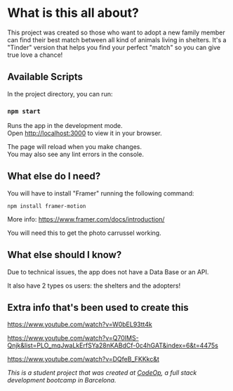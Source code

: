 # What is this all about?

This project was created so those who want to adopt a new family member can find their best match between all kind of animals living in shelters. 
It's a "Tinder" version that helps you find your perfect "match" so you can give true love a chance!

## Available Scripts

In the project directory, you can run:

### `npm start`

Runs the app in the development mode.\
Open [http://localhost:3000](http://localhost:3000) to view it in your browser.

The page will reload when you make changes.\
You may also see any lint errors in the console.

## What else do I need?

You will have to install "Framer" running the following command:

`npm install framer-motion`

More info: https://www.framer.com/docs/introduction/

You will need this to get the photo carrussel working. 

## What else should I know?

Due to technical issues, the app does not have a Data Base or an API.

It also have 2 types os users: the shelters and the adopters!

## Extra info that's been used to create this

https://www.youtube.com/watch?v=W0bEL93tt4k

https://www.youtube.com/watch?v=Q70IMS-Qnjk&list=PLO_mqJwaLkErfSYa28nKABdCf-0c4hGAT&index=6&t=4475s

https://www.youtube.com/watch?v=DQfeB_FKKkc&t



_This is a student project that was created at [CodeOp](http://codeop.tech), a full stack development bootcamp in Barcelona._

